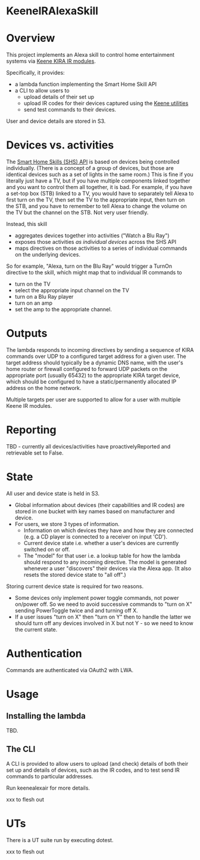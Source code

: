 # KeeneIRAlexaSkill

Overview
========

This project implements an Alexa skill to control home entertainment systems via [Keene KIRA IR modules](https://www.keene.co.uk/keene-ir-anywhere-ir-over-ip-modules-pair.html).

Specifically, it provides:
- a lambda function implementing the Smart Home Skill API
- a CLI to allow users to
    - upload details of their set up
    - upload IR codes for their devices captured using the [Keene utilities](https://www.keene.co.uk/pages/downloads/dnl_files/IRAnywhere.zip)
    - send test commands to their devices.

User and device details are stored in S3.

Devices vs. activities
======================

The [Smart Home Skills (SHS) API](https://developer.amazon.com/docs/smarthome/build-smart-home-skills-for-entertainment-devices.html) is based on devices being controlled individually.  (There is a concept of a group of devices, but those are identical devices such as a set of lights in the same room.)  This is fine if you literally just have a TV, but if you have multiple components linked together and you want to control them all together, it is bad.  For example, if you have a set-top box (STB) linked to a TV, you would have to separately tell Alexa to first turn on the TV, then set the TV to the appropriate input, then turn on the STB, and you have to remember to tell Alexa to change the volume on the TV but the channel on the STB.  Not very user friendly.

Instead, this skill
- aggregates devices together into activities ("Watch a Blu Ray")
- exposes those activities *as individual devices* across the SHS API
- maps directives on those activities to a series of individual commands on the underlying devices.

So for example, "Alexa, turn on the Blu Ray" would trigger a TurnOn directive to the skill, which might map that to individual IR commands to
- turn on the TV
- select the appropriate input channel on the TV
- turn on a Blu Ray player
- turn on an amp
- set the amp to the appropriate channel.

Outputs
=======

The lambda responds to incoming directives by sending a sequence of KIRA commands over UDP to a configured target address for a given user.  The target address should typically be a dynamic DNS name, with the user's home router or firewall configured to forward UDP packets on the appropriate port (usually 65432) to the appropriate KIRA target device, which should be configured to have a static/permanently allocated IP address on the home network.

Multiple targets per user are supported to allow for a user with multiple Keene IR modules.

Reporting
=========

TBD - currently all devices/activities have proactivelyReported and retrievable set to False.

State
=====

All user and device state is held in S3.
- Global information about devices (their capabilities and IR codes) are stored in one bucket with key names based on manufacturer and device.
- For users, we store 3 types of information.
    - Information on which devices they have and how they are connected (e.g. a CD player is connected to a receiver on input 'CD').
    - Current device state i.e. whether a user's devices are currently switched on or off.
    - The "model" for that user i.e. a lookup table for how the lambda should respond to any incoming directive.  The model is generated whenever a user "discovers" their devices via the Alexa app.  (It also resets the stored device state to "all off".)

 Storing current device state is required for two reasons.
 - Some devices only implement power toggle commands, not power on/power off.  So we need to avoid successive commands to "turn on X" sending PowerToggle twice and and turning off X.
 - If a user issues "turn on X" then "turn on Y" then to handle the latter we should turn off any devices involved in X but not Y - so we need to know the current state.

Authentication
==============

Commands are authenticated via OAuth2 with LWA.

Usage
=====

Installing the lambda
---------------------

TBD.

The CLI
-------

A CLI is provided to allow users to upload (and check) details of both their set up and details of devices, such as the IR codes, and to test send IR commands to particular addresses.

Run keenealexair for more details.

xxx to flesh out

UTs
===

There is a UT suite run by executing dotest.

xxx to flesh out